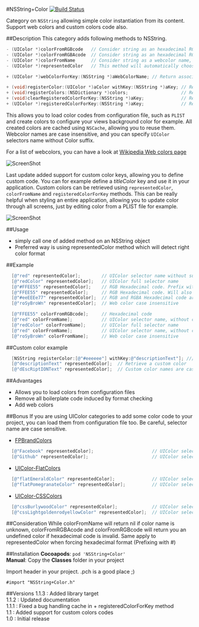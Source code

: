 #NSString+Color [![Build Status](https://travis-ci.org/nicolasgoutaland/NSString-Color.svg?branch=master)](https://travis-ci.org/nicolasgoutaland/NSString-Color)

Category on `NSString` allowing simple color instantiation from its content. Support web colors and custom colors code also.

##Description
This category adds following methods to NSString.
```objective-c
- (UIColor *)colorFromRGBcode   // Consider string as an hexadecimal RGB code
- (UIColor *)colorFromRGBAcode  // Consider string as an hexadecimal RGBA code
- (UIColor *)colorFromName      // Consider string as a webcolor name, UIColor selector name or custom color code
- (UIColor *)representedColor   // This method will automatically choose between three other methods in order to generate a color

+ (UIColor *)webColorForKey:(NSString *)aWebColorName; // Return associated web color

+ (void)registerColor:(UIColor *)aColor withKey:(NSString *)aKey; // Register a custom color for given key
+ (void)registerColors:(NSDictionary *)colors;                    // Register a bunch of custom colors
+ (void)clearRegisteredColorForKey:(NSString *)aKey;              // Remove a previously registered color
+ (UIColor *)registeredColorForKey:(NSString *)aKey;              // Retreive a previously registered color
```

This allows you to load color codes from configuration file, such as `PLIST` and create colors to configure your views background color for example.
All created colors are cached using `NSCache`, allowing you to reuse them.
Webcolor names are case insensitive, and you can specify `UIColor` selectors name without Color suffix.

For a list of webcolors, you can have a look at [Wikipedia Web colors page](http://en.wikipedia.org/wiki/Web_colors)

![ScreenShot](https://raw.github.com/nicolasgoutaland/NSString-Color/master/Assets/NSString+Colors.gif)

Last update added support for custom color keys, allowing you to define custom code. You can for example define a *titleColor* key and use it in your application. Custom colors can be retrieved using `representedColor`, `colorFromName` and `registeredColorForKey` methods. This can be really helpful when styling an entire application, allowing you to update color through all screens, just by editing color from a PLIST file for example.  

![ScreenShot](https://raw.github.com/nicolasgoutaland/NSString-Color/master/Assets/RegisteredColors.gif)

##Usage
* simply call one of added method on an NSString object
* Preferred way is using representedColor method which will detect right color format
 
##Example
```objective-c
  [@"red" representedColor];        // UIColor selector name without suffix
  [@"redColor" representedColor];   // UIColor full selector name
  [@"#FFEE55" representedColor];    // RGB Hexadecimal code. Prefix with # to force hexadecimal method
  [@"FFEE55" representedColor];     // RGB Hexadecimal code. Will also work, but will be checked through a regex first
  [@"#eeEEEe77" representedColor];  // RGB and RGBA Hexadecimal code are case insensitive too
  [@"roSyBroWn" representedColor];  // Web color case insensitive

  [@"FFEE55" colorFromRGBcode];     // Hexadecimal code
  [@"red" colorFromName];           // UIColor selector name, without color suffix
  [@"redColor" colorFromName];      // UIColor full selector name
  [@"red" colorFromName];           // UIColor selector name, without color suffix
  [@"roSyBroWn" colorFromName];     // Web color case insensitive
```

##Custom color example
```objective-c
  [NSString registerColor:[@"#eeeeee"] withKey:@"descriptionText"]; /// Register a custom color
  [@"descriptionText" representedColor];  // Retrieve a custom color
  [@"dEscRiptIONText" representedColor];  // Custom color names are case insensitive

```

##Advantages
* Allows you to load colors from configuration files
* Remove all boilerplate code induced by format checking
* Add web colors

##Bonus
If you are using UIColor categories to add some color code to your project, you can load them from configuration file too. Be careful, selector name are case sensitive.

* [FPBrandColors](https://github.com/magtory/FPBrandColors)
```objective-c
  [@"Facebook" representedColor];                      // UIColor selector name from FPBrandColors
  [@"Github" representedColor];                        // UIColor selector name from FPBrandColors
```

* [UIColor-FlatColors](https://github.com/mokagio/UIColor-FlatColors)
```objective-c
  [@"flatEmeraldColor" representedColor];              // UIColor selector name from UIColor-FlatColors
  [@"flatPomegranateColor" representedColor];          // UIColor selector name from UIColor-FlatColors
```

* [UIColor-CSSColors](https://github.com/mokagio/UIColor-CSSColors)
```objective-c
  [@"cssBurlywoodColor" representedColor];             // UIColor selector name from UIColor-CSSColors
  [@"cssLightgoldenrodyellowColor" representedColor];  // UIColor selector name from UIColor-CSSColors
```

##Consideration
While colorFromName will return nil if color name is unknown, colorFromRGBAcode and colorFromRGBcode will return you an undefined color if hexadecimal code is invalid.
Same apply to representedColor when forcing hexadecimal format (Prefixing with #)

##Installation
__Cocoapods__: `pod 'NSString+Color'`<br>
__Manual__: Copy the __Classes__ folder in your project<br>

Import header in your project. .pch is a good place ;)

    #import "NSString+Color.h"

##Versions
1.1.3 : Added library target<br/>
1.1.2 : Updated documentation<br/>
1.1.1 : Fixed a bug handling cache in + registeredColorForKey method<br/>
1.1   : Added support for custom colors codes<br/>
1.0   : Initial release<br/>
